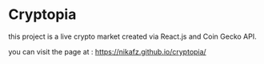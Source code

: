 # Cryptopia

this project is a live crypto market created via React.js and Coin Gecko API.

you can visit the page at : https://nikafz.github.io/cryptopia/
